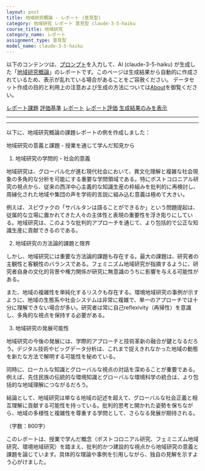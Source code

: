 ```yaml
---
layout: post
title: 地域研究概論 - レポート (意見型)
category: 地域研究 レポート 意見型 claude-3-5-haiku
course_title: 地域研究
category_name: レポート
assignment_type: 意見型
model_name: claude-3-5-haiku
---
```


以下のコンテンツは、[プロンプト](http://127.0.0.1:8000/generated/地域研究/claude-3-5-haiku/prompt_レポート-意見型.md)を入力して、AI (claude-3-5-haiku) が生成した「[地域研究概論](/contents/地域研究/)」のレポートです。このページは生成結果から自動的に作成されているため、表示が乱れている場合があることをご容赦ください。
データセット作成の目的と利用上の注意および生成の方法については[About](/About)を御覧ください。

[レポート課題](../レポート課題-意見型)
[評価基準](../評価基準-意見型)
[レポート](../レポート-意見型)
[レポート評価](../レポート評価-意見型)
[生成結果のみを表示](http://127.0.0.1:8000/generated/地域研究/claude-3-5-haiku/レポート-意見型.md)
  

***
***
  
以下に、地域研究概論の課題レポートの例を作成しました：

地域研究の意義と課題 - 授業を通じて学んだ知見から

1. 地域研究の学問的・社会的意義

地域研究は、グローバル化が進む現代社会において、異文化理解と複雑な社会現象の多角的な分析を可能にする重要な学問領域である。特にポストコロニアル研究の視点から、従来の西洋中心主義的な知識生産の枠組みを批判的に再検討し、周縁化された地域や集団の声を学術的言説に組み込む意義は極めて大きい。

例えば、スピヴァクの「サバルタンは語ることができるか」という問題提起は、従属的な立場に置かれてきた人々の主体性と表現の重要性を浮き彫りにしている。地域研究は、このような批判的アプローチを通じて、より包括的で公正な知識生産に貢献できるのである。

2. 地域研究の方法論的課題と限界

しかし、地域研究には重要な方法論的課題も存在する。最大の課題は、研究者の主観性と客観性のバランスである。フェミニズム地域研究が指摘するように、研究者自身の文化的背景や権力関係が研究に無意識のうちに影響を与える可能性がある。

また、地域の複雑性を単純化するリスクも存在する。環境地域研究の事例が示すように、地域の生態系や社会システムは非常に複雑で、単一のアプローチでは十分に理解できない場合が多い。研究者は常に自己reflexivity（再帰性）を意識し、多角的な視点を保持する必要がある。

3. 地域研究の発展可能性

地域研究の今後の発展には、学際的アプローチと技術革新の融合が鍵となるだろう。デジタル技術やビッグデータ分析は、これまで捉えきれなかった地域の動態を新たな方法で解明する可能性を秘めている。

同時に、ローカルな知識とグローバルな視点の対話を深めることが重要である。例えば、先住民族の伝統的な環境知識とグローバルな環境科学の統合は、より包括的な地域理解につながるだろう。

結論として、地域研究は単なる地域の記述を超えて、グローバルな社会正義と相互理解に貢献する可能性を持っている。批判的思考と開かれた姿勢を保ちながら、地域の多様性と複雑性を尊重する学問として、さらなる発展が期待される。

（字数：800字）

このレポートは、授業で学んだ概念（ポストコロニアル研究、フェミニズム地域研究、環境地域研究）を踏まえ、批判的かつ建設的な視点から地域研究の意義と課題を論じています。具体的な理論や事例を引用しながら、独自の見解を示すよう心がけました。
